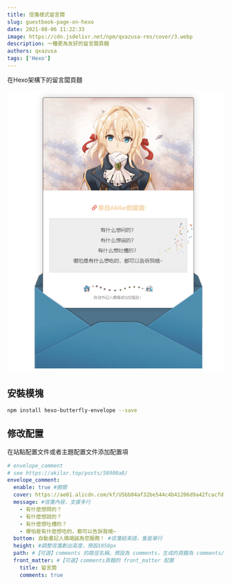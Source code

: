 ```yaml
---
title: 信箋樣式留言闆
slug: guestbook-page-on-hexo
date: 2021-08-06 11:22:33
image: https://cdn.jsdelivr.net/npm/qxazusa-res/cover/3.webp
description: 一種更為友好的留言闆頁麵
authors: qxazusa
tags: ['Hexo']
---
```

在Hexo架構下的留言闆頁麵
<!--truncate-->

![示例](./simple.png)
## 安裝模塊

```bash
npm install hexo-butterfly-envelope --save
```

## 修改配置

在站點配置文件或者主題配置文件添加配置項

```yaml
# envelope_comment
# see https://akilar.top/posts/58900a8/
envelope_comment:
  enable: true #開關
  cover: https://ae01.alicdn.com/kf/U5bb04af32be544c4b41206d9a42fcacfd.jpg #信箋封麵圖
  message: #信箋內容，支援多行
    - 有什麼想問的？
    - 有什麼想說的？
    - 有什麼想吐槽的？
    - 哪怕是有什麼想吃的，都可以告訴我哦~
  bottom: 自動書記人偶竭誠為您服務！ #信箋結束語，隻能單行
  height: #調整信箋劃出高度，預設1050px
  path: #【可選】comments 的路徑名稱。預設為 comments，生成的頁麵為 comments/index.html
  front_matter: #【可選】comments頁麵的 front_matter 配置
    title: 留言闆
    comments: true
```
